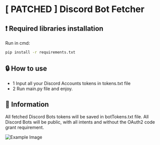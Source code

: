 # [ PATCHED ] Discord Bot Fetcher

## ❗ Required libraries installation
Run in cmd:
```bash
pip install -r requirements.txt
```

## 🔒 How to use
- 1 Input all your Discord Accounts tokens in tokens.txt file
- 2 Run main.py file and enjoy.

## 🦈 Information
All fetched Discord Bots tokens will be saved in botTokens.txt file.
All Discord Bots will be public, with all intents and without the OAuth2 code grant requirement.

![Example Image](https://i.ibb.co/xCHM4r6/example.webp)
